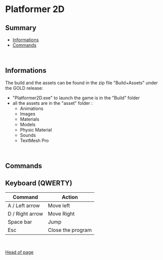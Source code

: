 # **Platformer 2D**

## **Summary**
- [Informations](#Informations)
- [Commands](#Commands)

<br>

## **Informations**

The build and the assets can be found in the zip file "Build+Assets" under the GOLD release:
- "Platformer2D.exe" to launch the game is in the "Build" folder
- all the assets are in the "asset" folder :
    - Animations
    - Images
    - Materials
    - Models
    - Physic Material
    - Sounds
    - TextMesh Pro

<br>

## **Commands**

Keyboard (QWERTY)
---

Command         | Action
-------         | ------
A / Left arrow  | Move left
D / Right arrow | Move Right
Space bar       | Jump
Esc             | Close the program

<br>

[Head of page](#Summary)
